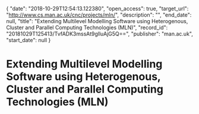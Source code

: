 {
  "date": "2018-10-29T12:54:13.122380", 
  "open_access": true, 
  "target_url": "http://www.cs.man.ac.uk/cnc/projects/mln/", 
  "description": "", 
  "end_date": null, 
  "title": "Extending Multilevel Modelling Software using Heterogenous, Cluster and Parallel Computing Technologies (MLN)", 
  "record_id": "20181029T125413/TvfADK3mssAt9glluAjG5Q==", 
  "publisher": "man.ac.uk", 
  "start_date": null
}

# Extending Multilevel Modelling Software using Heterogenous, Cluster and Parallel Computing Technologies (MLN)

